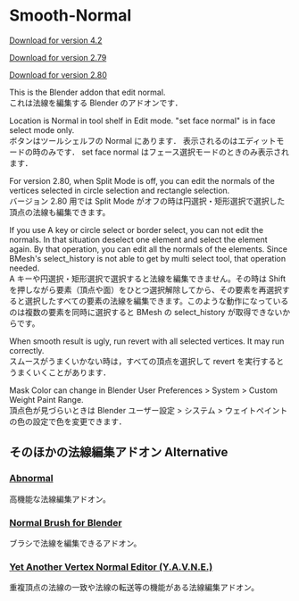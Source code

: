 # Smooth-Normal
[Download for version 4.2](https://github.com/dskjal/Smooth-Normal/releases/tag/release)

[Download for version 2.79](https://raw.githubusercontent.com/dskjal/Smooth-Normal/master/smooth-normal.py)  

[Download for version 2.80](https://github.com/dskjal/Smooth-Normal/blob/master/smooth-normal-280.py)  


This is the Blender addon that edit normal.  
これは法線を編集する Blender のアドオンです．

Location is Normal in tool shelf in Edit mode. "set face normal" is in face select mode only.   
ボタンはツールシェルフの Normal にあります．
表示されるのはエディットモードの時のみです．
set face normal はフェース選択モードのときのみ表示されます．

For version 2.80, when Split Mode is off, you can edit the normals of the vertices selected in circle selection and rectangle selection.  
バージョン 2.80 用では Split Mode がオフの時は円選択・矩形選択で選択した頂点の法線も編集できます。  

If you use A key or circle select or border select, you can not edit the normals. In that situation deselect one element and select the element again. By that operation, you can edit all the normals of the elements. Since BMesh's select_history is not able to get by multi select tool, that operation needed.  
A キーや円選択・矩形選択で選択すると法線を編集できません。その時は Shift を押しながら要素（頂点や面）をひとつ選択解除してから、その要素を再選択すると選択したすべての要素の法線を編集できます。このような動作になっているのは複数の要素を同時に選択すると BMesh の select_history が取得できないからです。

When smooth result is ugly, run revert with all selected vertices. It may run correctly.  
スムースがうまくいかない時は，すべての頂点を選択して revert を実行するとうまくいくことがあります．

Mask Color can change in Blender User Preferences > System > Custom Weight Paint Range.  
頂点色が見づらいときは Blender ユーザー設定 > システム > ウェイトペイントの色の設定で色を変更できます．

## そのほかの法線編集アドオン Alternative  
### [Abnormal](https://github.com/BlenderNPR/Abnormal)
高機能な法線編集アドオン。

### [Normal Brush for Blender](https://github.com/blackears/blenderNormalBrush)
ブラシで法線を編集できるアドオン。

### [Yet Another Vertex Normal Editor (Y.A.V.N.E.)](https://github.com/fedackb/yavne)
重複頂点の法線の一致や法線の転送等の機能がある法線編集アドオン。
